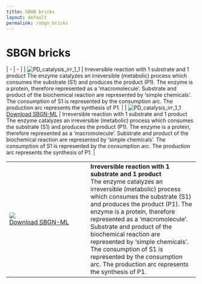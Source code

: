 ```yaml
---
title: SBGN bricks
layout: default
permalink: /sbgn_bricks
---
```


# SBGN bricks

| - | - |
| ![PD_catalysis_irr_1_1](/sbgn/images/bricks/PD_catalysis_irr_1_1.png) | Irreversible reaction with 1 substrate and 1 product
The enzyme catalyzes an irreversible (metabolic) process which consumes the substrate (S1) and produces the product (P1). The enzyme is a protein, therefore represented as a ‘macromolecule’. Substrate and product of the biochemical reaction are represented by ‘simple chemicals’. The consumption of S1 is represented by the consumption arc. The production arc represents the synthesis of P1. |
| ![PD_catalysis_irr_1_1](/sbgn/images/bricks/PD_catalysis_irr_1_1.png) <br /> [Download SBGN-ML](/sbgn/downloads/bricks/PD_catalysis_irr_1_1.sbgn) | Irreversible reaction with 1 substrate and 1 product
The enzyme catalyzes an irreversible (metabolic) process which consumes the substrate (S1) and produces the product (P1). The enzyme is a protein, therefore represented as a ‘macromolecule’. Substrate and product of the biochemical reaction are represented by ‘simple chemicals’. The consumption of S1 is represented by the consumption arc. The production arc represents the synthesis of P1. |

<table>
    <tr>
      <td style="width: 200px;"><img src="../sbgn/images/bricks/PD_catalysis_irr_1_1.png"/> <br /> <a href="../sbgn/downloads/bricks/PD_catalysis_irr_1_1.sbgn" target="_blank">Download SBGN-ML</a></td>
      <td><strong>Irreversible reaction with 1 substrate and 1 product</strong><br />
The enzyme catalyzes an irreversible (metabolic) process which consumes the substrate (S1) and produces the product (P1). The enzyme is a protein, therefore represented as a ‘macromolecule’. Substrate and product of the biochemical reaction are represented by ‘simple chemicals’. The consumption of S1 is represented by the consumption arc. The production arc represents the synthesis of P1.</td>
    </tr>
</table>
